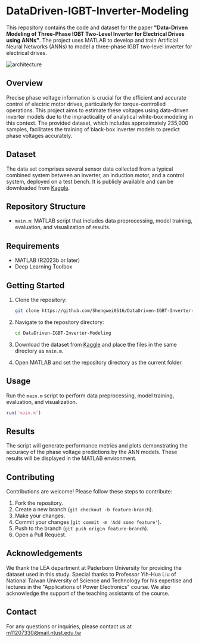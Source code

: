 # DataDriven-IGBT-Inverter-Modeling

This repository contains the code and dataset for the paper **"Data-Driven Modeling of Three-Phase IGBT Two-Level Inverter for Electrical Drives using ANNs"**. The project uses MATLAB to develop and train Artificial Neural Networks (ANNs) to model a three-phase IGBT two-level inverter for electrical drives.

![architecture](https://github.com/Shengwei0516/DataDriven-IGBT-Inverter-Modeling/blob/main/imgs/Inverter_circuit_diagram.png)

## Overview

Precise phase voltage information is crucial for the efficient and accurate control of electric motor drives, particularly for torque-controlled operations. This project aims to estimate these voltages using data-driven inverter models due to the impracticality of analytical white-box modeling in this context. The provided dataset, which includes approximately 235,000 samples, facilitates the training of black-box inverter models to predict phase voltages accurately.

## Dataset

The data set comprises several sensor data collected from a typical combined system between an inverter, an induction motor, and a control system, deployed on a test bench. It is publicly available and can be downloaded from [Kaggle](https://www.kaggle.com/datasets/stender/inverter-data-set/data).

## Repository Structure

- `main.m`: MATLAB script that includes data preprocessing, model training, evaluation, and visualization of results.

## Requirements

- MATLAB (R2023b or later)
- Deep Learning Toolbox

## Getting Started

1. Clone the repository:
    ```bash
    git clone https://github.com/Shengwei0516/DataDriven-IGBT-Inverter-Modeling.git
    ```

2. Navigate to the repository directory:
    ```bash
    cd DataDriven-IGBT-Inverter-Modeling
    ```

3. Download the dataset from [Kaggle](https://www.kaggle.com/datasets/stender/inverter-data-set/data) and place the files in the same directory as `main.m`.

4. Open MATLAB and set the repository directory as the current folder.

## Usage

Run the `main.m` script to perform data preprocessing, model training, evaluation, and visualization.

```matlab
run('main.m')
```

## Results

The script will generate performance metrics and plots demonstrating the accuracy of the phase voltage predictions by the ANN models. These results will be displayed in the MATLAB environment.

## Contributing

Contributions are welcome! Please follow these steps to contribute:

1. Fork the repository.
2. Create a new branch (`git checkout -b feature-branch`).
3. Make your changes.
4. Commit your changes (`git commit -m 'Add some feature'`).
5. Push to the branch (`git push origin feature-branch`).
6. Open a Pull Request.

## Acknowledgements

We thank the LEA department at Paderborn University for providing the dataset used in this study. Special thanks to Professor Yih-Hua Liu of National Taiwan University of Science and Technology for his expertise and lectures in the "Applications of Power Electronics" course. We also acknowledge the support of the teaching assistants of the course.

## Contact

For any questions or inquiries, please contact us at m11207330@mail.ntust.edu.tw

